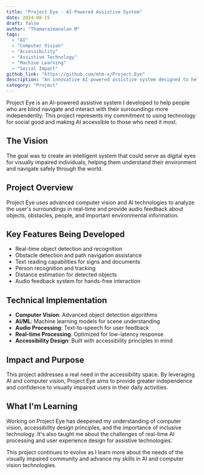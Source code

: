```yaml
---
title: "Project Eye - AI-Powered Assistive System"
date: 2024-08-15
draft: false
author: "Thamaraimanalan M"
tags:
  - "AI"
  - "Computer Vision"
  - "Accessibility"
  - "Assistive Technology"
  - "Machine Learning"
  - "Social Impact"
github_link: "https://github.com/mtm-x/Project.Eye"
description: "An innovative AI-powered assistive system designed to help people who are blind navigate and interact with their surroundings using computer vision and artificial intelligence."
category: "Project"
---
```


Project Eye is an AI-powered assistive system I developed to help people who are blind navigate and interact with their surroundings more independently. This project represents my commitment to using technology for social good and making AI accessible to those who need it most.

## The Vision

The goal was to create an intelligent system that could serve as digital eyes for visually impaired individuals, helping them understand their environment and navigate safely through the world.

## Project Overview

Project Eye uses advanced computer vision and AI technologies to analyze the user's surroundings in real-time and provide audio feedback about objects, obstacles, people, and important environmental information.

## Key Features Being Developed

- Real-time object detection and recognition
- Obstacle detection and path navigation assistance
- Text reading capabilities for signs and documents
- Person recognition and tracking
- Distance estimation for detected objects
- Audio feedback system for hands-free interaction

## Technical Implementation

- **Computer Vision**: Advanced object detection algorithms
- **AI/ML**: Machine learning models for scene understanding
- **Audio Processing**: Text-to-speech for user feedback
- **Real-time Processing**: Optimized for low-latency response
- **Accessibility Design**: Built with accessibility principles in mind

## Impact and Purpose

This project addresses a real need in the accessibility space. By leveraging AI and computer vision, Project Eye aims to provide greater independence and confidence to visually impaired users in their daily activities.

## What I'm Learning

Working on Project Eye has deepened my understanding of computer vision, accessibility design principles, and the importance of inclusive technology. It's also taught me about the challenges of real-time AI processing and user experience design for assistive technologies.

This project continues to evolve as I learn more about the needs of the visually impaired community and advance my skills in AI and computer vision technologies.